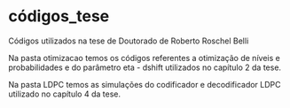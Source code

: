 # códigos_tese
Códigos utilizados na tese de Doutorado de Roberto Roschel Belli

Na pasta otimizacao temos os códigos referentes a otimização de níveis e probabilidades e do parâmetro eta - dshift utilizados no capítulo 2 da tese.

Na pasta LDPC temos as simulações do codificador e decodificador LDPC utilizado no capítulo 4 da tese.


